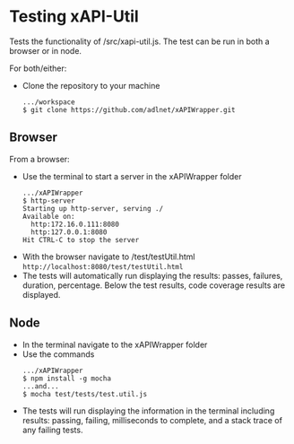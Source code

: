 # Testing xAPI-Util

Tests the functionality of /src/xapi-util.js. The test can be run in both a browser or in node.

For both/either:

* Clone the repository to your machine
    ```
    .../workspace
    $ git clone https://github.com/adlnet/xAPIWrapper.git
    ```

## Browser

From a browser:

* Use the terminal to start a server in the xAPIWrapper folder
    ```
    .../xAPIWrapper
    $ http-server
    Starting up http-server, serving ./
    Available on:
      http:172.16.0.111:8080
      http:127.0.0.1:8080
    Hit CTRL-C to stop the server

    ```
* With the browser navigate to /test/testUtil.html
    `http://localhost:8080/test/testUtil.html`
* The tests will automatically run displaying the results: passes, failures, duration, percentage. Below the test results, code coverage results are displayed.

## Node

* In the terminal navigate to the xAPIWrapper folder
* Use the commands
    ```
    .../xAPIWrapper
    $ npm install -g mocha
    ...and...
    $ mocha test/tests/test.util.js

    ```
* The tests will run displaying the information in the terminal including results: passing, failing, milliseconds to complete, and a stack trace of any failing tests.
